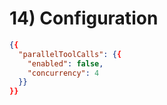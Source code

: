 # 14) Configuration

```json
{{
  "parallelToolCalls": {{
    "enabled": false,
    "concurrency": 4
  }}
}}
```
